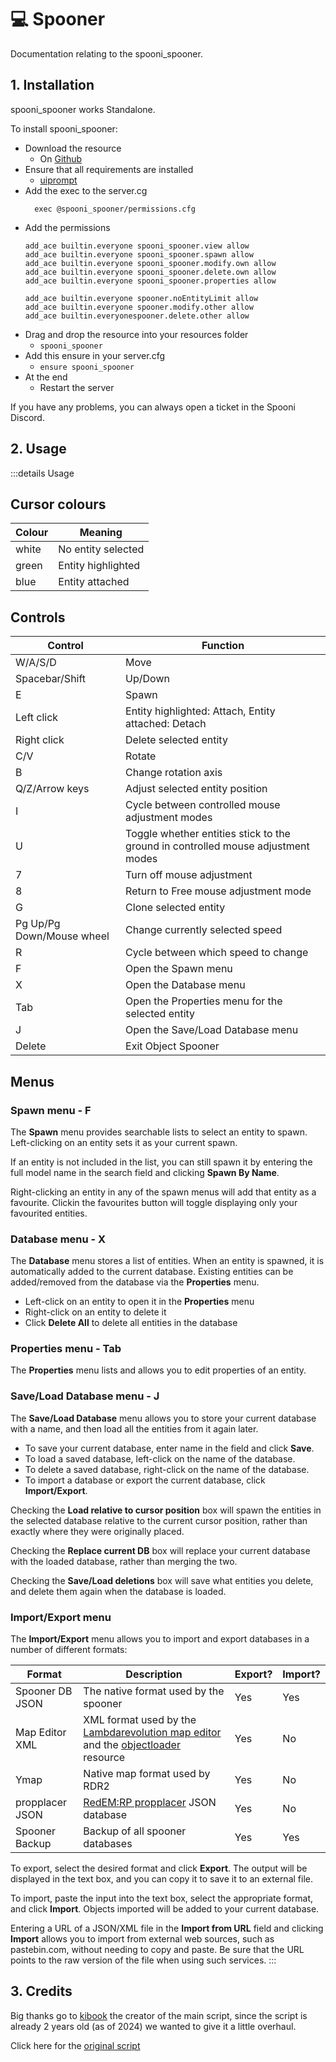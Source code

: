 # 💻 Spooner
Documentation relating to the spooni_spooner.

## 1. Installation
spooni_spooner works Standalone. 

To install spooni_spooner:
- Download the resource
  - On [Github](https://github.com/Spooni-Development/spooni_spooner)
- Ensure that all requirements are installed
  - [uiprompt](https://github.com/kibook/redm-uiprompt)
- Add the exec to the server.cg
  ```
    exec @spooni_spooner/permissions.cfg
  ```
- Add the permissions
    ```
    add_ace builtin.everyone spooni_spooner.view allow
    add_ace builtin.everyone spooni_spooner.spawn allow
    add_ace builtin.everyone spooni_spooner.modify.own allow
    add_ace builtin.everyone spooni_spooner.delete.own allow
    add_ace builtin.everyone spooni_spooner.properties allow

    add_ace builtin.everyone spooner.noEntityLimit allow
    add_ace builtin.everyone spooner.modify.other allow
    add_ace builtin.everyonespooner.delete.other allow
    ```
- Drag and drop the resource into your resources folder
  - `spooni_spooner`
- Add this ensure in your server.cfg
  - `ensure spooni_spooner`
- At the end
  - Restart the server

If you have any problems, you can always open a ticket in the Spooni Discord.

## 2. Usage
:::details Usage
## Cursor colours

| Colour | Meaning            |
|--------|--------------------|
| white  | No entity selected |
| green  | Entity highlighted |
| blue   | Entity attached    |

## Controls

| Control                   | Function                                                                         |
|---------------------------|----------------------------------------------------------------------------------|
| W/A/S/D                   | Move                                                                             |
| Spacebar/Shift            | Up/Down                                                                          |
| E                         | Spawn                                                                            |
| Left click                | Entity highlighted: Attach, Entity attached: Detach                              |
| Right click               | Delete selected entity                                                           |
| C/V                       | Rotate                                                                           |
| B                         | Change rotation axis                                                             |
| Q/Z/Arrow keys            | Adjust selected entity position                                                  |
| I                         | Cycle between controlled mouse adjustment modes                                  |
| U                         | Toggle whether entities stick to the ground in controlled mouse adjustment modes |
| 7                         | Turn off mouse adjustment                                                        |
| 8                         | Return to Free mouse adjustment mode                                             |
| G                         | Clone selected entity                                                            |
| Pg Up/Pg Down/Mouse wheel | Change currently selected speed                                                  |
| R                         | Cycle between which speed to change                                              |
| F                         | Open the Spawn menu                                                              |
| X                         | Open the Database menu                                                           |
| Tab                       | Open the Properties menu for the selected entity                                 |
| J                         | Open the Save/Load Database menu                                                 |
| Delete                    | Exit Object Spooner                                                              |

## Menus

### Spawn menu - F

The **Spawn** menu provides searchable lists to select an entity to spawn. Left-clicking on an entity sets it as your current spawn.

If an entity is not included in the list, you can still spawn it by entering the full model name in the search field and clicking **Spawn By Name**.

Right-clicking an entity in any of the spawn menus will add that entity as a favourite. Clickin the favourites button will toggle displaying only your favourited entities.

### Database menu - X

The **Database** menu stores a list of entities. When an entity is spawned, it is automatically added to the current database. Existing entities can be added/removed from the database via the **Properties** menu.

- Left-click on an entity to open it in the **Properties** menu
- Right-click on an entity to delete it
- Click **Delete All** to delete all entities in the database

### Properties menu - Tab

The **Properties** menu lists and allows you to edit properties of an entity.

### Save/Load Database menu - J

The **Save/Load Database** menu allows you to store your current database with a name, and then load all the entities from it again later.

- To save your current database, enter name in the field and click **Save**.
- To load a saved database, left-click on the name of the database.
- To delete a saved database, right-click on the name of the database.
- To import a database or export the current database, click **Import/Export**.

Checking the **Load relative to cursor position** box will spawn the entities in the selected database relative to the current cursor position, rather than exactly where they were originally placed.

Checking the **Replace current DB** box will replace your current database with the loaded database, rather than merging the two.

Checking the **Save/Load deletions** box will save what entities you delete, and delete them again when the database is loaded.

### Import/Export menu

The **Import/Export** menu allows you to import and export databases in a number of different formats:

| Format | Description | Export? | Import? |
|--------|-------------|---------|---------|
| Spooner DB JSON | The native format used by the spooner | Yes | Yes |
| Map Editor XML | XML format used by the [Lambdarevolution map editor](https://allmods.net/red-dead-redemption-2/tools-red-dead-redemption-2/rdr2-map-editor-v0-10/) and the [objectloader](https://github.com/kibook/redm-objectloader) resource | Yes | No |
| Ymap | Native map format used by RDR2 | Yes | No |
| propplacer JSON | [RedEM:RP propplacer](https://github.com/RedEM-RP/redemrp_propplacer) JSON database | Yes | No |
| Spooner Backup | Backup of all spooner databases | Yes | Yes |

To export, select the desired format and click **Export**. The output will be displayed in the text box, and you can copy it to save it to an external file.

To import, paste the input into the text box, select the appropriate format, and click **Import**. Objects imported will be added to your current database.

Entering a URL of a JSON/XML file in the **Import from URL** field and clicking **Import** allows you to import from external web sources, such as pastebin.com, without needing to copy and paste. Be sure that the URL points to the raw version of the file when using such services.
:::

## 3. Credits

Big thanks go to [kibook](https://github.com/kibook) the creator of the main script, since the script is already 2 years old (as of 2024) we wanted to give it a little overhaul.

Click here for the [original script](https://github.com/kibook/spooner)
